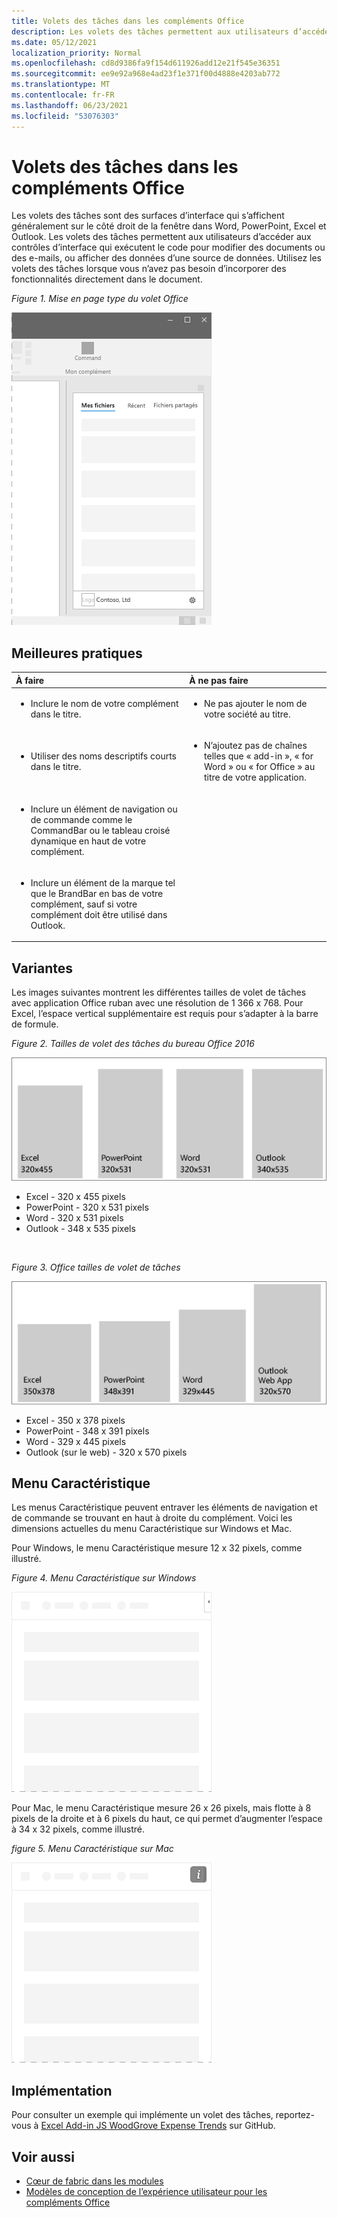 ```yaml
---
title: Volets des tâches dans les compléments Office
description: Les volets des tâches permettent aux utilisateurs d’accéder aux contrôles d’interface qui exécutent le code pour modifier des documents ou des e-mails, ou afficher des données d’une source de données.
ms.date: 05/12/2021
localization_priority: Normal
ms.openlocfilehash: cd8d9386fa9f154d611926add12e21f545e36351
ms.sourcegitcommit: ee9e92a968e4ad23f1e371f00d4888e4203ab772
ms.translationtype: MT
ms.contentlocale: fr-FR
ms.lasthandoff: 06/23/2021
ms.locfileid: "53076303"
---
```

# <a name="task-panes-in-office-add-ins"></a>Volets des tâches dans les compléments Office

Les volets des tâches sont des surfaces d’interface qui s’affichent généralement sur le côté droit de la fenêtre dans Word, PowerPoint, Excel et Outlook. Les volets des tâches permettent aux utilisateurs d’accéder aux contrôles d’interface qui exécutent le code pour modifier des documents ou des e-mails, ou afficher des données d’une source de données. Utilisez les volets des tâches lorsque vous n’avez pas besoin d’incorporer des fonctionnalités directement dans le document.

*Figure 1. Mise en page type du volet Office*

![Illustration affichant une disposition classique du volet Des tâches avec des onglets de section en haut, le logo de la société et le nom de la société en bas à gauche, et une icône de paramètres en bas à droite.](../images/overview-with-app-task-pane.png)

## <a name="best-practices"></a>Meilleures pratiques

|À faire|À ne pas faire|
|:-----|:--------|
|<ul><li>Inclure le nom de votre complément dans le titre.</li></ul>|<ul><li>Ne pas ajouter le nom de votre société au titre.</li></ul>|
|<ul><li>Utiliser des noms descriptifs courts dans le titre.</li></ul>|<ul><li>N’ajoutez pas de chaînes telles que « add-in », « for Word » ou « for Office » au titre de votre application.</li></ul>|
|<ul><li>Inclure un élément de navigation ou de commande comme le CommandBar ou le tableau croisé dynamique en haut de votre complément.</li></ul>||
|<ul><li>Inclure un élément de la marque tel que le BrandBar en bas de votre complément, sauf si votre complément doit être utilisé dans Outlook.</li></ul>||

## <a name="variants"></a>Variantes

Les images suivantes montrent les différentes tailles de volet de tâches avec application Office ruban avec une résolution de 1 366 x 768. Pour Excel, l’espace vertical supplémentaire est requis pour s’adapter à la barre de formule.  

*Figure 2. Tailles de volet des tâches du bureau Office 2016*

![Diagramme affichant les tailles du volet Des tâches du bureau à une résolution de 1 366 x 768.](../images/office-2016-taskpane-sizes.png)

- Excel - 320 x 455 pixels
- PowerPoint - 320 x 531 pixels
- Word - 320 x 531 pixels
- Outlook - 348 x 535 pixels

<br/>

*Figure 3. Office tailles de volet de tâches*

![Diagramme affichant les tailles du volet Des tâches à une résolution de 1 366 x 768.](../images/office-365-taskpane-sizes.png)

- Excel - 350 x 378 pixels
- PowerPoint - 348 x 391 pixels
- Word - 329 x 445 pixels
- Outlook (sur le web) - 320 x 570 pixels

## <a name="personality-menu"></a>Menu Caractéristique

Les menus Caractéristique peuvent entraver les éléments de navigation et de commande se trouvant en haut à droite du complément. Voici les dimensions actuelles du menu Caractéristique sur Windows et Mac.

Pour Windows, le menu Caractéristique mesure 12 x 32 pixels, comme illustré.

*Figure 4. Menu Caractéristique sur Windows*

![Diagramme montrant le menu De la personnalité sur Windows bureau.](../images/personality-menu-win.png)

Pour Mac, le menu Caractéristique mesure 26 x 26 pixels, mais flotte à 8 pixels de la droite et à 6 pixels du haut, ce qui permet d’augmenter l’espace à 34 x 32 pixels, comme illustré.

*figure 5. Menu Caractéristique sur Mac*

![Diagramme montrant le menu Personnalité sur le bureau Mac.](../images/personality-menu-mac.png)

## <a name="implementation"></a>Implémentation

Pour consulter un exemple qui implémente un volet des tâches, reportez-vous à [Excel Add-in JS WoodGrove Expense Trends](https://github.com/OfficeDev/Excel-Add-in-WoodGrove-Expense-Trends) sur GitHub.

## <a name="see-also"></a>Voir aussi

- [Cœur de fabric dans les modules](fabric-core.md)
- [Modèles de conception de l’expérience utilisateur pour les compléments Office](../design/ux-design-pattern-templates.md)

